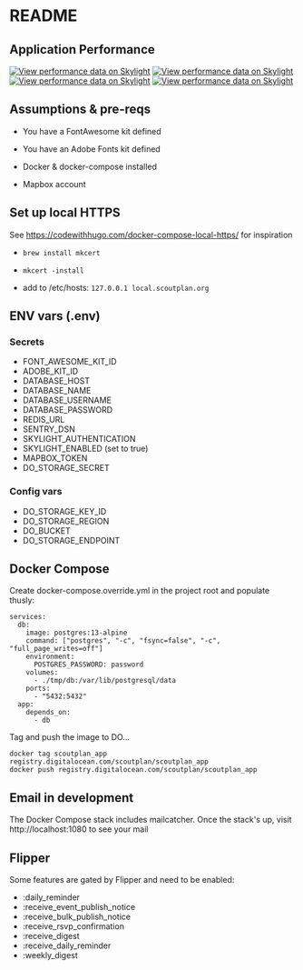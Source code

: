 # README

## Application Performance

[![View performance data on Skylight](https://badges.skylight.io/problem/R3sADLfgeNb2.svg)](https://oss.skylight.io/app/applications/R3sADLfgeNb2)
[![View performance data on Skylight](https://badges.skylight.io/typical/R3sADLfgeNb2.svg)](https://oss.skylight.io/app/applications/R3sADLfgeNb2)
[![View performance data on Skylight](https://badges.skylight.io/rpm/R3sADLfgeNb2.svg)](https://oss.skylight.io/app/applications/R3sADLfgeNb2)
[![View performance data on Skylight](https://badges.skylight.io/status/R3sADLfgeNb2.svg)](https://oss.skylight.io/app/applications/R3sADLfgeNb2)

## Assumptions & pre-reqs

* You have a FontAwesome kit defined

* You have an Adobe Fonts kit defined

* Docker & docker-compose installed

* Mapbox account


## Set up local HTTPS

See https://codewithhugo.com/docker-compose-local-https/ for inspiration

* `brew install mkcert`

* `mkcert -install`

* add to /etc/hosts: `127.0.0.1 local.scoutplan.org`


## ENV vars (.env)

### Secrets

* FONT_AWESOME_KIT_ID
* ADOBE_KIT_ID
* DATABASE_HOST
* DATABASE_NAME
* DATABASE_USERNAME
* DATABASE_PASSWORD
* REDIS_URL
* SENTRY_DSN
* SKYLIGHT_AUTHENTICATION
* SKYLIGHT_ENABLED (set to true)
* MAPBOX_TOKEN
* DO_STORAGE_SECRET

### Config vars

* DO_STORAGE_KEY_ID
* DO_STORAGE_REGION
* DO_BUCKET
* DO_STORAGE_ENDPOINT

## Docker Compose

Create docker-compose.override.yml in the project root and populate thusly:

```
services:
  db:
    image: postgres:13-alpine
    command: ["postgres", "-c", "fsync=false", "-c", "full_page_writes=off"]
    environment:
      POSTGRES_PASSWORD: password
    volumes:
      - ./tmp/db:/var/lib/postgresql/data
    ports:
      - "5432:5432"
  app:
    depends_on:
      - db
```

Tag and push the image to DO...

```
docker tag scoutplan_app registry.digitalocean.com/scoutplan/scoutplan_app
docker push registry.digitalocean.com/scoutplan/scoutplan_app
```

## Email in development

The Docker Compose stack includes mailcatcher. Once the stack's up, visit http://localhost:1080 to see your mail


## Flipper

Some features are gated by Flipper and need to be enabled:

* :daily_reminder
* :receive_event_publish_notice
* :receive_bulk_publish_notice
* :receive_rsvp_confirmation
* :receive_digest
* :receive_daily_reminder
* :weekly_digest
